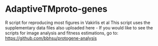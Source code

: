 # AdaptiveTMproto-genes
R script for reproducing most figures in Vakirlis et al
This script uses the supplementary data files also uploaded here - 
If you would like to see the scripts for image analysis and fitness estimations, go to: https://github.com/bbhsu/protogene-analysis 
